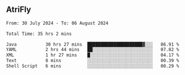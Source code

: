 ## AtriFly

<!--START_SECTION:waka-->

```txt
From: 30 July 2024 - To: 06 August 2024

Total Time: 35 hrs 2 mins

Java           30 hrs 27 mins  █████████████████████▓░░░   86.91 %
YAML           2 hrs 44 mins   ██░░░░░░░░░░░░░░░░░░░░░░░   07.82 %
XML            1 hr 27 mins    █░░░░░░░░░░░░░░░░░░░░░░░░   04.17 %
Text           8 mins          ░░░░░░░░░░░░░░░░░░░░░░░░░   00.39 %
Shell Script   6 mins          ░░░░░░░░░░░░░░░░░░░░░░░░░   00.29 %
```

<!--END_SECTION:waka-->

